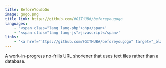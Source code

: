 ```yaml
---
title: BeforeYouGoGo
image: gogo.png
title_link: https://github.com/#GITHUB#/beforeyougogo
languages:
    - '<span class="lang lang-php">php</span>'
    - '<span class="lang lang-js">javascript</span>'
links:
    - '<a href="https://github.com/#GITHUB#/beforeyougogo" target="_blank" rel="noopener noreferrer">view code</a>'
---
```


A work-in-progress no-frills URL shortener that uses text files rather than a database.